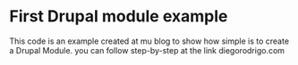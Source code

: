 # First Drupal module example

This code is an example created at mu blog to show how simple is to create a Drupal Module. you can follow step-by-step at the link diegorodrigo.com
